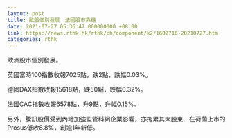 ```yaml
---
layout: post
title: 歐股個別發展　法國股市靠穩
date: 2021-07-27 05:36:47.000000000 +08:00
link: https://news.rthk.hk/rthk/ch/component/k2/1602716-20210727.htm
categories: rthk
---
```


歐洲股市個別發展。

英國富時100指數收報7025點，跌2點，跌幅0.03%。

德國DAX指數收報15618點，跌50點，跌幅0.32%。

法國CAC指數收報6578點，升9點，升幅0.15%。

另外，騰訊股價受到內地加強監管科網企業影響，亦拖累其大股東、在荷蘭上市的Prosus低收8.8%，創逾1年新低。
